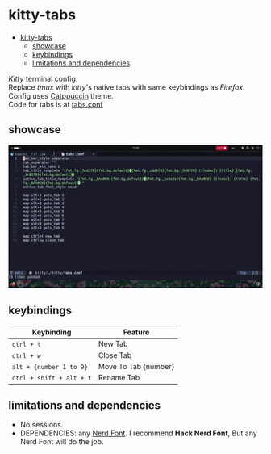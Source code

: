 # kitty-tabs

<!--toc:start-->

- [kitty-tabs](#kitty-tabs)
  - [showcase](#showcase)
  - [keybindings](#keybindings)
  - [limitations and dependencies](#limitations-and-dependencies)
  <!--toc:end-->

_Kitty_ terminal config.  
Replace _tmux_ with _kitty_'s native tabs with same keybindings as _Firefox_.  
Config uses [Catppuccin](https://catppuccin.com) theme.  
Code for tabs is at [tabs.conf](./tabs.conf)

## showcase

![Showcase Gif](./docs/showcase.gif)

## keybindings

| Keybinding               | Feature              |
| ------------------------ | -------------------- |
| `ctrl + t`               | New Tab              |
| `ctrl + w`               | Close Tab            |
| `alt + {number 1 to 9}`  | Move To Tab {number} |
| `ctrl + shift + alt + t` | Rename Tab           |

## limitations and dependencies

- No sessions.
- DEPENDENCIES: any [Nerd Font](https://github.com/ryanoasis/nerd-fonts).
  I recommend **Hack Nerd Font**, But any Nerd Font will do the job.
